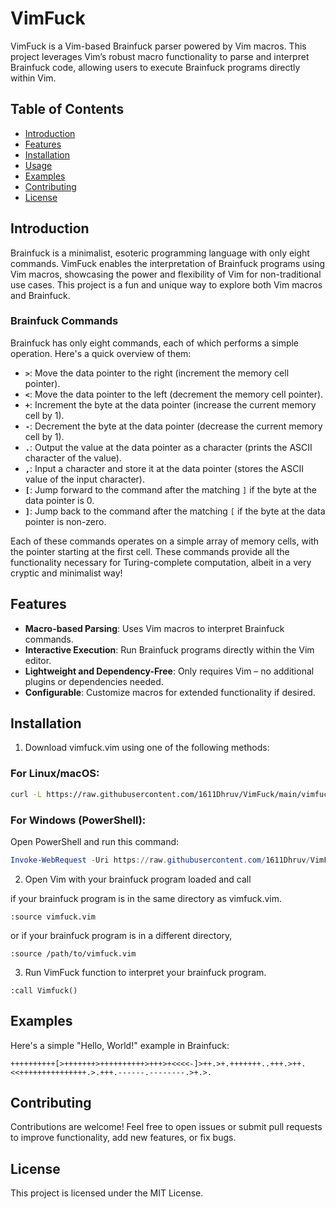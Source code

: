 # VimFuck

VimFuck is a Vim-based Brainfuck parser powered by Vim macros. This project leverages Vim’s robust macro functionality to parse and interpret Brainfuck code, allowing users to execute Brainfuck programs directly within Vim.

## Table of Contents

- [Introduction](#introduction)
- [Features](#features)
- [Installation](#installation)
- [Usage](#usage)
- [Examples](#examples)
- [Contributing](#contributing)
- [License](#license)

## Introduction

Brainfuck is a minimalist, esoteric programming language with only eight commands. VimFuck enables the interpretation of Brainfuck programs using Vim macros, showcasing the power and flexibility of Vim for non-traditional use cases. This project is a fun and unique way to explore both Vim macros and Brainfuck.

### Brainfuck Commands

Brainfuck has only eight commands, each of which performs a simple operation. Here's a quick overview of them:

- **`>`**: Move the data pointer to the right (increment the memory cell pointer).
- **`<`**: Move the data pointer to the left (decrement the memory cell pointer).
- **`+`**: Increment the byte at the data pointer (increase the current memory cell by 1).
- **`-`**: Decrement the byte at the data pointer (decrease the current memory cell by 1).
- **`.`**: Output the value at the data pointer as a character (prints the ASCII character of the value).
- **`,`**: Input a character and store it at the data pointer (stores the ASCII value of the input character).
- **`[`**: Jump forward to the command after the matching `]` if the byte at the data pointer is 0.
- **`]`**: Jump back to the command after the matching `[` if the byte at the data pointer is non-zero.

Each of these commands operates on a simple array of memory cells, with the pointer starting at the first cell. These commands provide all the functionality necessary for Turing-complete computation, albeit in a very cryptic and minimalist way!

## Features

- **Macro-based Parsing**: Uses Vim macros to interpret Brainfuck commands.
- **Interactive Execution**: Run Brainfuck programs directly within the Vim editor.
- **Lightweight and Dependency-Free**: Only requires Vim – no additional plugins or dependencies needed.
- **Configurable**: Customize macros for extended functionality if desired.

## Installation

1. Download vimfuck.vim using one of the following methods:

### For Linux/macOS:

```bash
curl -L https://raw.githubusercontent.com/1611Dhruv/VimFuck/main/vimfuck.vim -o vimfuck.vim
```

### For Windows (PowerShell):

Open PowerShell and run this command:

```powershell
Invoke-WebRequest -Uri https://raw.githubusercontent.com/1611Dhruv/VimFuck/main/vimfuck.vim -OutFile vimfuck.vim
```

2. Open Vim with your brainfuck program loaded and call

if your brainfuck program is in the same directory as vimfuck.vim.

```
:source vimfuck.vim
```

or if your brainfuck program is in a different directory,

```
:source /path/to/vimfuck.vim
```

3. Run VimFuck function to interpret your brainfuck program.

```
:call Vimfuck()
```

## Examples

Here's a simple "Hello, World!" example in Brainfuck:

```brainfuck
++++++++++[>+++++++>++++++++++>+++>+<<<<-]>++.>+.+++++++..+++.>++.<<+++++++++++++++.>.+++.------.--------.>+.>.
```

## Contributing

Contributions are welcome! Feel free to open issues or submit pull requests to improve functionality, add new features, or fix bugs.

## License

This project is licensed under the MIT License.
